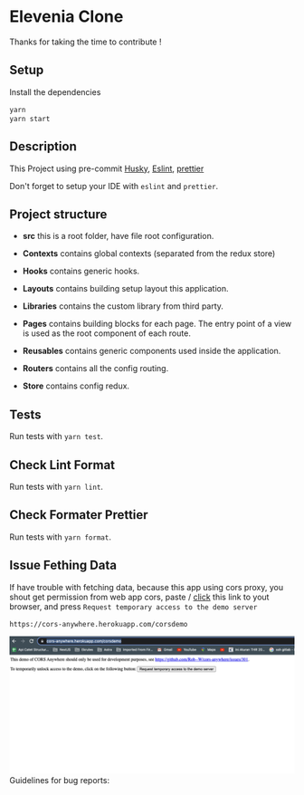 # Elevenia Clone

Thanks for taking the time to contribute !

## Setup

Install the dependencies

```shell
yarn
yarn start
```

## Description

This Project using pre-commit [Husky](https://typicode.github.io/husky/#/), [Eslint](https://eslint.org/docs/user-guide/getting-started), [prettier](https://prettier.io/)

Don't forget to setup your IDE with `eslint` and `prettier`.

## Project structure

- **src** this is a root folder, have file root configuration.

- **Contexts** contains global contexts (separated from the redux store)
- **Hooks** contains generic hooks.
- **Layouts** contains building setup layout this application.
- **Libraries** contains the custom library from third party.
- **Pages** contains building blocks for each page. The entry point of a view is used as the root component of each route.
- **Reusables** contains generic components used inside the application.
- **Routers** contains all the config routing.
- **Store** contains config redux.

## Tests

Run tests with `yarn test`.

## Check Lint Format

Run tests with `yarn lint`.

## Check Formater Prettier

Run tests with `yarn format`.

## Issue Fething Data

If have trouble with fetching data, because this app using cors proxy, you shout get permission from web app cors, paste / [click](https://cors-anywhere.herokuapp.com/corsdemo) this link to yout browser, and press `Request temporary access to the demo server`

```
https://cors-anywhere.herokuapp.com/corsdemo
```

![Cors Permission](document/images/cors-permissions.png?raw=true 'Cors Permission')
Guidelines for bug reports:
